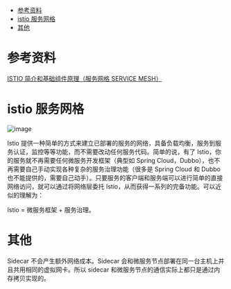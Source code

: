- [参考资料](#参考资料)
- [istio 服务网格](#istio-服务网格)
- [其他](#其他)

# 参考资料

[ISTIO 简介和基础组件原理（服务网格 SERVICE MESH）](https://blog.csdn.net/luanpeng825485697/article/details/84560659)

# istio 服务网格

![image](https://img2018.cnblogs.com/blog/576869/201904/576869-20190407233101603-682213801.png)

Istio 提供一种简单的方式来建立已部署的服务的网络，具备负载均衡，服务到服务认证，监控等等功能，而不需要改动任何服务代码。简单的说，有了 Istio，你的服务就不再需要任何微服务开发框架（典型如 Spring Cloud，Dubbo），也不再需要自己手动实现各种复杂的服务治理功能（很多是 Spring Cloud 和 Dubbo 也不能提供的，需要自己动手）。只要服务的客户端和服务端可以进行简单的直接网络访问，就可以通过将网络层委托 Istio，从而获得一系列的完备功能。可以近似的理解为：

Istio = 微服务框架 + 服务治理。

# 其他

Sidecar 不会产生额外网络成本。Sidecar 会和微服务节点部署在同一台主机上并且共用相同的虚拟网卡。所以 sidecar 和微服务节点的通信实际上都只是通过内存拷贝实现的。
